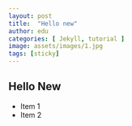 ```yaml
---
layout: post
title:  "Hello new"
author: edu
categories: [ Jekyll, tutorial ]
image: assets/images/1.jpg
tags: [sticky]
---
```

## Hello New

- Item 1
- Item 2